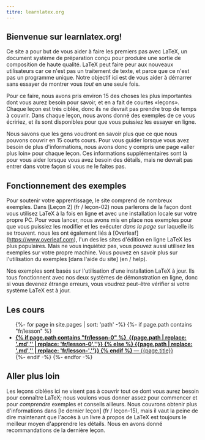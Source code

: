 ```yaml
---
titre: learnlatex.org
---
```


## Bienvenue sur learnlatex.org!

Ce site a pour but de vous aider à faire les premiers pas avec LaTeX, un document
système de préparation conçu pour produire une sortie de composition de haute qualité. LaTeX peut
faire peur aux nouveaux utilisateurs car ce n'est pas un traitement de texte, et parce que ce n'est pas un
programme unique. Notre objectif ici est de vous aider à démarrer sans essayer de montrer
vous _tout_ en une seule fois.

Pour ce faire, nous avons pris environ 15 des choses les plus importantes dont vous aurez besoin pour
savoir, et en a fait de courtes «leçons». Chaque leçon est très ciblée, donc ils
ne devrait pas prendre trop de temps à couvrir. Dans chaque leçon, nous avons donné des exemples de ce
vous écririez, et ils sont disponibles pour que vous puissiez les essayer en ligne.

Nous savons que les gens voudront en savoir plus que ce que nous pouvons couvrir en 15 courts
cours. Pour vous guider lorsque vous avez besoin de plus d'informations, nous avons donc
y compris une page «aller plus loin» pour chaque leçon. Ces informations supplémentaires sont
là pour vous aider lorsque vous avez besoin des détails, mais ne devrait pas entrer dans votre
façon si vous ne le faites pas.

## Fonctionnement des exemples

Pour soutenir votre apprentissage, le site comprend de nombreux exemples. Dans
[Leçon 2] (fr / leçon-02) nous parlerons de la façon dont vous utilisez LaTeX à la fois en ligne et avec
une installation locale sur votre propre PC. Pour vous lancer, nous avons mis en place
nos exemples pour que vous puissiez les modifier et les exécuter _dans la page_ sur laquelle ils se trouvent. nous
les ont également liés à [Overleaf] (https://www.overleaf.com), l'un des
les sites d'édition en ligne LaTeX les plus populaires. Mais ne vous inquiétez pas, vous pouvez aussi
utilisez les exemples sur votre propre machine. Vous pouvez en savoir plus sur l'utilisation du
exemples [dans l'aide du site] (en / help).

Nos exemples sont basés sur l'utilisation d'une installation LaTeX à jour. Ils
tous fonctionnent avec nos deux systèmes de démonstration en ligne, donc si vous devenez étrange
erreurs, vous voudrez peut-être vérifier si votre système LaTeX est à jour.

## Les cours

<ul>
{%- for page in site.pages | sort: 'path' -%}
{%- if page.path  contains "fr/lesson" %}
<li><a href="{{page.path | replace: '.md','' | replace 'fr/',''}}">
<b>
{% if page.path contains "fr/lesson-0" %}
&#160;{{page.path | replace: '.md','' | replace: 'fr/lesson-0',''}}
{% else %}
{{page.path | replace: '.md','' | replace: 'fr/lesson-',''}}
{% endif %}
</b>
&mdash; {{page.title}}</a></li>
{%- endif -%}
{%- endfor -%}
</ul>


## Aller plus loin

Les leçons ciblées ici ne visent pas à couvrir tout ce dont vous aurez besoin pour
connaître LaTeX; nous voulons vous donner assez pour commencer et pour _comprendre_
exemples et conseils ailleurs. Nous couvrons obtenir plus d'informations dans [le dernier
leçon] (fr / leçon-15), mais il vaut la peine de dire maintenant que l'accès à un livre
à propos de LaTeX est toujours le meilleur moyen d'apprendre les détails. Nous en avons donné
recommandations de la dernière leçon.
